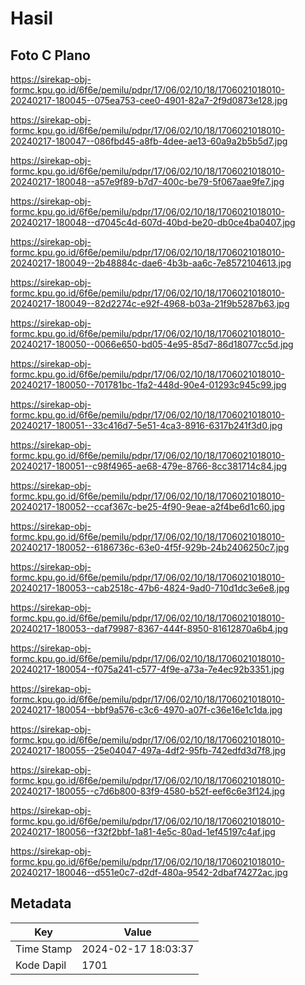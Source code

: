 # Hasil

## Foto C Plano

https://sirekap-obj-formc.kpu.go.id/6f6e/pemilu/pdpr/17/06/02/10/18/1706021018010-20240217-180045--075ea753-cee0-4901-82a7-2f9d0873e128.jpg

https://sirekap-obj-formc.kpu.go.id/6f6e/pemilu/pdpr/17/06/02/10/18/1706021018010-20240217-180047--086fbd45-a8fb-4dee-ae13-60a9a2b5b5d7.jpg

https://sirekap-obj-formc.kpu.go.id/6f6e/pemilu/pdpr/17/06/02/10/18/1706021018010-20240217-180048--a57e9f89-b7d7-400c-be79-5f067aae9fe7.jpg

https://sirekap-obj-formc.kpu.go.id/6f6e/pemilu/pdpr/17/06/02/10/18/1706021018010-20240217-180048--d7045c4d-607d-40bd-be20-db0ce4ba0407.jpg

https://sirekap-obj-formc.kpu.go.id/6f6e/pemilu/pdpr/17/06/02/10/18/1706021018010-20240217-180049--2b48884c-dae6-4b3b-aa6c-7e8572104613.jpg

https://sirekap-obj-formc.kpu.go.id/6f6e/pemilu/pdpr/17/06/02/10/18/1706021018010-20240217-180049--82d2274c-e92f-4968-b03a-21f9b5287b63.jpg

https://sirekap-obj-formc.kpu.go.id/6f6e/pemilu/pdpr/17/06/02/10/18/1706021018010-20240217-180050--0066e650-bd05-4e95-85d7-86d18077cc5d.jpg

https://sirekap-obj-formc.kpu.go.id/6f6e/pemilu/pdpr/17/06/02/10/18/1706021018010-20240217-180050--701781bc-1fa2-448d-90e4-01293c945c99.jpg

https://sirekap-obj-formc.kpu.go.id/6f6e/pemilu/pdpr/17/06/02/10/18/1706021018010-20240217-180051--33c416d7-5e51-4ca3-8916-6317b241f3d0.jpg

https://sirekap-obj-formc.kpu.go.id/6f6e/pemilu/pdpr/17/06/02/10/18/1706021018010-20240217-180051--c98f4965-ae68-479e-8766-8cc381714c84.jpg

https://sirekap-obj-formc.kpu.go.id/6f6e/pemilu/pdpr/17/06/02/10/18/1706021018010-20240217-180052--ccaf367c-be25-4f90-9eae-a2f4be6d1c60.jpg

https://sirekap-obj-formc.kpu.go.id/6f6e/pemilu/pdpr/17/06/02/10/18/1706021018010-20240217-180052--6186736c-63e0-4f5f-929b-24b2406250c7.jpg

https://sirekap-obj-formc.kpu.go.id/6f6e/pemilu/pdpr/17/06/02/10/18/1706021018010-20240217-180053--cab2518c-47b6-4824-9ad0-710d1dc3e6e8.jpg

https://sirekap-obj-formc.kpu.go.id/6f6e/pemilu/pdpr/17/06/02/10/18/1706021018010-20240217-180053--daf79987-8367-444f-8950-81612870a6b4.jpg

https://sirekap-obj-formc.kpu.go.id/6f6e/pemilu/pdpr/17/06/02/10/18/1706021018010-20240217-180054--f075a241-c577-4f9e-a73a-7e4ec92b3351.jpg

https://sirekap-obj-formc.kpu.go.id/6f6e/pemilu/pdpr/17/06/02/10/18/1706021018010-20240217-180054--bbf9a576-c3c6-4970-a07f-c36e16e1c1da.jpg

https://sirekap-obj-formc.kpu.go.id/6f6e/pemilu/pdpr/17/06/02/10/18/1706021018010-20240217-180055--25e04047-497a-4df2-95fb-742edfd3d7f8.jpg

https://sirekap-obj-formc.kpu.go.id/6f6e/pemilu/pdpr/17/06/02/10/18/1706021018010-20240217-180055--c7d6b800-83f9-4580-b52f-eef6c6e3f124.jpg

https://sirekap-obj-formc.kpu.go.id/6f6e/pemilu/pdpr/17/06/02/10/18/1706021018010-20240217-180056--f32f2bbf-1a81-4e5c-80ad-1ef45197c4af.jpg

https://sirekap-obj-formc.kpu.go.id/6f6e/pemilu/pdpr/17/06/02/10/18/1706021018010-20240217-180046--d551e0c7-d2df-480a-9542-2dbaf74272ac.jpg


## Metadata

| Key        | Value               |
| ---------- | ------------------- |
| Time Stamp | 2024-02-17 18:03:37 |
| Kode Dapil | 1701                |



